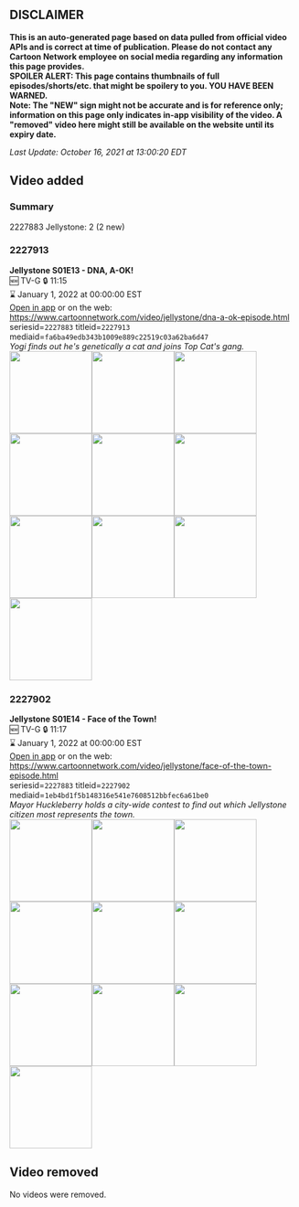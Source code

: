 ## DISCLAIMER
**This is an auto-generated page based on data pulled from official video APIs and is correct at time of publication. Please do not contact any Cartoon Network employee on social media regarding any information this page provides.**  
**SPOILER ALERT: This page contains thumbnails of full episodes/shorts/etc. that might be spoilery to you. YOU HAVE BEEN WARNED.**  
**Note: The "NEW" sign might not be accurate and is for reference only; information on this page only indicates in-app visibility of the video. A "removed" video here might still be available on the website until its expiry date.**  

_Last Update: October 16, 2021 at 13:00:20 EDT_
## Video added
### Summary
2227883 Jellystone: 2 (2 new)  
### 2227913
**Jellystone S01E13 - DNA, A-OK!**  
🆕 TV-G 🔒 11:15  
⌛ January 1, 2022 at 00:00:00 EST  
[Open in app](https://cnvideo.sercomkc.org/redirector.html?type=cnapp&seriesid=2227883&titleid=2227913&mediaid=fa6ba49edb343b1009e889c22519c03a62ba6d47) or on the web: https://www.cartoonnetwork.com/video/jellystone/dna-a-ok-episode.html  
seriesid=`2227883` titleid=`2227913` mediaid=`fa6ba49edb343b1009e889c22519c03a62ba6d47`  
_Yogi finds out he's genetically a cat and joins Top Cat's gang._  
<a href="https://s3.amazonaws.com/cartoonorchestrator/2227913_001_1280x720.jpg"><img src="https://s3.amazonaws.com/cartoonorchestrator/2227913_001_640x360.jpg" height="144px" /></a><a href="https://s3.amazonaws.com/cartoonorchestrator/2227913_002_1280x720.jpg"><img src="https://s3.amazonaws.com/cartoonorchestrator/2227913_002_640x360.jpg" height="144px" /></a><a href="https://s3.amazonaws.com/cartoonorchestrator/2227913_003_1280x720.jpg"><img src="https://s3.amazonaws.com/cartoonorchestrator/2227913_003_640x360.jpg" height="144px" /></a><a href="https://s3.amazonaws.com/cartoonorchestrator/2227913_004_1280x720.jpg"><img src="https://s3.amazonaws.com/cartoonorchestrator/2227913_004_640x360.jpg" height="144px" /></a><a href="https://s3.amazonaws.com/cartoonorchestrator/2227913_005_1280x720.jpg"><img src="https://s3.amazonaws.com/cartoonorchestrator/2227913_005_640x360.jpg" height="144px" /></a><a href="https://s3.amazonaws.com/cartoonorchestrator/2227913_006_1280x720.jpg"><img src="https://s3.amazonaws.com/cartoonorchestrator/2227913_006_640x360.jpg" height="144px" /></a><a href="https://s3.amazonaws.com/cartoonorchestrator/2227913_007_1280x720.jpg"><img src="https://s3.amazonaws.com/cartoonorchestrator/2227913_007_640x360.jpg" height="144px" /></a><a href="https://s3.amazonaws.com/cartoonorchestrator/2227913_008_1280x720.jpg"><img src="https://s3.amazonaws.com/cartoonorchestrator/2227913_008_640x360.jpg" height="144px" /></a><a href="https://s3.amazonaws.com/cartoonorchestrator/2227913_009_1280x720.jpg"><img src="https://s3.amazonaws.com/cartoonorchestrator/2227913_009_640x360.jpg" height="144px" /></a><a href="https://s3.amazonaws.com/cartoonorchestrator/2227913_010_1280x720.jpg"><img src="https://s3.amazonaws.com/cartoonorchestrator/2227913_010_640x360.jpg" height="144px" /></a>
### 2227902
**Jellystone S01E14 - Face of the Town!**  
🆕 TV-G 🔒 11:17  
⌛ January 1, 2022 at 00:00:00 EST  
[Open in app](https://cnvideo.sercomkc.org/redirector.html?type=cnapp&seriesid=2227883&titleid=2227902&mediaid=1eb4bd1f5b148316e541e7608512bbfec6a61be0) or on the web: https://www.cartoonnetwork.com/video/jellystone/face-of-the-town-episode.html  
seriesid=`2227883` titleid=`2227902` mediaid=`1eb4bd1f5b148316e541e7608512bbfec6a61be0`  
_Mayor Huckleberry holds a city-wide contest to find out which Jellystone citizen most represents the town._  
<a href="https://s3.amazonaws.com/cartoonorchestrator/2227902_001_1280x720.jpg"><img src="https://s3.amazonaws.com/cartoonorchestrator/2227902_001_640x360.jpg" height="144px" /></a><a href="https://s3.amazonaws.com/cartoonorchestrator/2227902_002_1280x720.jpg"><img src="https://s3.amazonaws.com/cartoonorchestrator/2227902_002_640x360.jpg" height="144px" /></a><a href="https://s3.amazonaws.com/cartoonorchestrator/2227902_003_1280x720.jpg"><img src="https://s3.amazonaws.com/cartoonorchestrator/2227902_003_640x360.jpg" height="144px" /></a><a href="https://s3.amazonaws.com/cartoonorchestrator/2227902_004_1280x720.jpg"><img src="https://s3.amazonaws.com/cartoonorchestrator/2227902_004_640x360.jpg" height="144px" /></a><a href="https://s3.amazonaws.com/cartoonorchestrator/2227902_005_1280x720.jpg"><img src="https://s3.amazonaws.com/cartoonorchestrator/2227902_005_640x360.jpg" height="144px" /></a><a href="https://s3.amazonaws.com/cartoonorchestrator/2227902_006_1280x720.jpg"><img src="https://s3.amazonaws.com/cartoonorchestrator/2227902_006_640x360.jpg" height="144px" /></a><a href="https://s3.amazonaws.com/cartoonorchestrator/2227902_007_1280x720.jpg"><img src="https://s3.amazonaws.com/cartoonorchestrator/2227902_007_640x360.jpg" height="144px" /></a><a href="https://s3.amazonaws.com/cartoonorchestrator/2227902_008_1280x720.jpg"><img src="https://s3.amazonaws.com/cartoonorchestrator/2227902_008_640x360.jpg" height="144px" /></a><a href="https://s3.amazonaws.com/cartoonorchestrator/2227902_009_1280x720.jpg"><img src="https://s3.amazonaws.com/cartoonorchestrator/2227902_009_640x360.jpg" height="144px" /></a><a href="https://s3.amazonaws.com/cartoonorchestrator/2227902_010_1280x720.jpg"><img src="https://s3.amazonaws.com/cartoonorchestrator/2227902_010_640x360.jpg" height="144px" /></a>
## Video removed
No videos were removed.  
